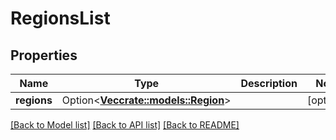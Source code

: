 # RegionsList

## Properties

Name | Type | Description | Notes
------------ | ------------- | ------------- | -------------
**regions** | Option<[**Vec<crate::models::Region>**](Region.md)> |  | [optional]

[[Back to Model list]](../README.md#documentation-for-models) [[Back to API list]](../README.md#documentation-for-api-endpoints) [[Back to README]](../README.md)


